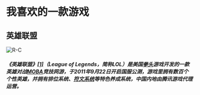 # 我喜欢的一款游戏

## 英雄联盟

![R-C](E:\浏览器\R-C.jpg)

##### 《英雄联盟》[[1\]](https://baike.sogou.com/v42071.htm?fromTitle=英雄联盟#quote1)（League of Legends，简称LOL）是美国[拳头](https://baike.sogou.com/lemma/ShowInnerLink.htm?lemmaId=40111069)游戏开发的一款英雄对战[MOBA](https://baike.sogou.com/lemma/ShowInnerLink.htm?lemmaId=66186663)竞技网游，于2011年9月22日开启国服公测，游戏里拥有数百个个性英雄，并拥有排位系统、[符文系统](https://baike.sogou.com/lemma/ShowInnerLink.htm?lemmaId=174334002&ss_c=ssc.citiao.link)等特色养成系统，中国内地由腾讯游戏代理运营。